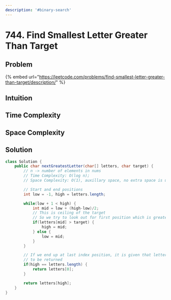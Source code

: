 ```yaml
---
description: '#binary-search'
---
```


# 744. Find Smallest Letter Greater Than Target

## Problem

{% embed url="https://leetcode.com/problems/find-smallest-letter-greater-than-target/description/" %}

## Intuition



## Time Complexity



## Space Complexity



## Solution

```java
class Solution {
    public char nextGreatestLetter(char[] letters, char target) {
        // n -> number of elements in nums
        // Time Complexity: O(log n);
        // Space Complexity: O(1), auxillary space, no extra space is used

        // Start and end positions 
        int low = -1, high = letters.length;

        while(low + 1 < high) {
            int mid = low + (high-low)/2;
            // This is ceiling of the target
            // So we try to look out for first position which is greater than target
            if(letters[mid] > target) {
                high = mid;
            } else {
                low = mid;
            }
        }

        // If we end up at last index position, it is given that letters[0] needs
        // to be returned
        if(high == letters.length) {
            return letters[0];
        }

        return letters[high];
    }
}
```
